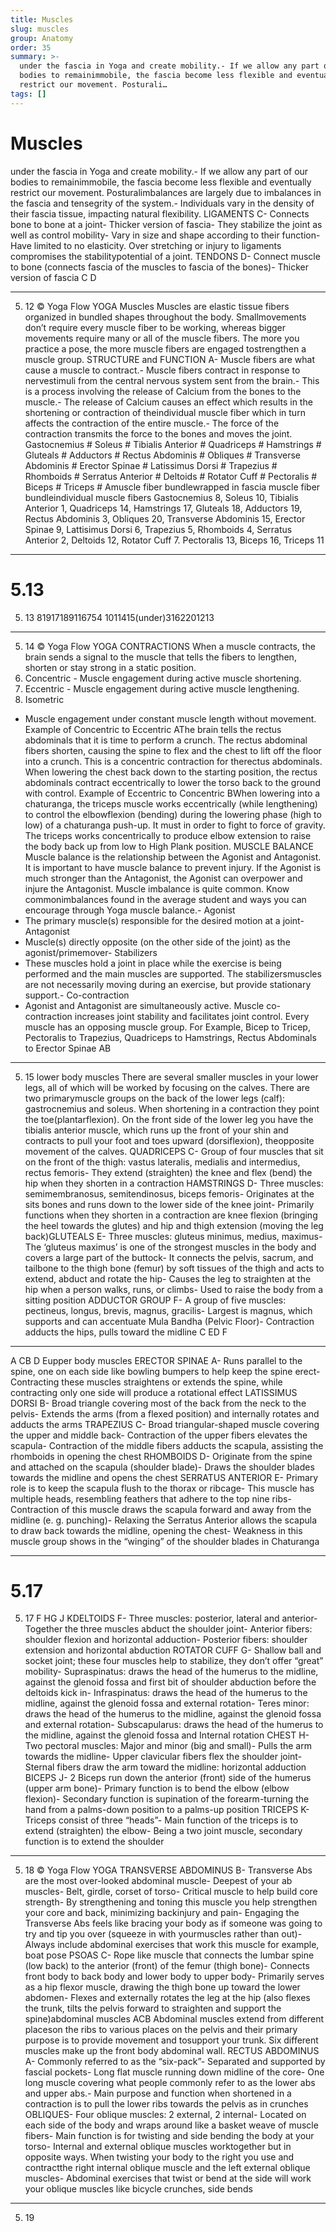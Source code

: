 ```yaml
---
title: Muscles
slug: muscles
group: Anatomy
order: 35
summary: >-
  under the fascia in Yoga and create mobility.- If we allow any part of our
  bodies to remainimmobile, the fascia become less flexible and eventually
  restrict our movement. Posturali…
tags: []
---
```

# Muscles

under the fascia in Yoga and create mobility.- If we allow any part of our bodies to remainimmobile, the fascia become less flexible and eventually restrict our movement. Posturalimbalances are largely due to imbalances in the fascia and tensegrity of the system.- Individuals vary in the density of their fascia tissue, impacting natural flexibility. LIGAMENTS C- Connects bone to bone at a joint- Thicker version of fascia- They stabilize the joint as well as control mobility- Vary in size and shape according to their function- Have limited to no elasticity. Over stretching or injury to ligaments compromises the stabilitypotential of a joint. TENDONS D- Connect muscle to bone (connects fascia of the muscles to fascia of the bones)- Thicker version of fascia
C
D
- --
5. 12 © Yoga Flow YOGA Muscles Muscles are elastic tissue fibers organized in bundled shapes throughout the body. Smallmovements don’t require every muscle fiber to be working, whereas bigger movements require many or all of the muscle fibers. The more you practice a pose, the more muscle fibers are engaged tostrengthen a muscle group. STRUCTURE and FUNCTION A- Muscle fibers are what cause a muscle to contract.- Muscle fibers contract in response to nervestimuli from the central nervous system sent from the brain.- This is a process involving the release of Calcium from the bones to the muscle.- The release of Calcium causes an effect which results in the shortening or contraction of theindividual muscle fiber which in turn affects the contraction of the entire muscle.- The force of the contraction transmits the force to the bones and moves the joint. Gastocnemius # Soleus # Tibialis Anterior # Quadriceps # Hamstrings # Gluteals # Adductors # Rectus Abdominis # Obliques # Transverse Abdominis # Erector Spinae # Latissimus Dorsi # Trapezius # Rhomboids # Serratus Anterior # Deltoids # Rotator Cuff # Pectoralis # Biceps # Triceps #
Amuscle fiber bundlewrapped in fascia muscle fiber bundleindividual muscle fibers Gastocnemius 8, Soleus 10, Tibialis Anterior 1, Quadriceps 14, Hamstrings 17, Gluteals 18, Adductors 19, Rectus Abdominis 3, Obliques 20, Transverse Abdominis 15, Erector Spinae 9, Lattisimus Dorsi 6, Trapezius 5, Rhomboids 4, Serratus Anterior 2, Deltoids 12, Rotator Cuff 7. Pectoralis 13, Biceps 16, Triceps 11
- --

# 5.13
5. 13
81917189116754
1011415(under)3162201213
- --
5. 14 © Yoga Flow YOGA CONTRACTIONS When a muscle contracts, the brain sends a signal to the muscle that tells the fibers to lengthen, shorten or stay strong in a static position.
1. Concentric - Muscle engagement during active muscle shortening.
2. Eccentric - Muscle engagement during active muscle lengthening.
3. Isometric
- Muscle engagement under constant muscle length without movement. Example of Concentric to Eccentric AThe brain tells the rectus abdominals that it is time to perform a crunch. The rectus abdominal fibers shorten, causing the spine to flex and the chest to lift off the floor into a crunch. This is a concentric contraction for therectus abdominals. When lowering the chest back down to the starting position, the rectus abdominals contract eccentrically to lower the torso back to the ground with control. Example of Eccentric to Concentric BWhen lowering into a chaturanga, the triceps muscle works eccentrically (while lengthening) to control the elbowflexion (bending) during the lowering phase (high to low) of a chaturanga push-up. It must in order to fight to force of gravity. The triceps works concentrically to produce elbow extension to raise the body back up from low to High Plank position. MUSCLE BALANCE Muscle balance is the relationship between the Agonist and Antagonist. It is important to have muscle balance to prevent injury. If the Agonist is much stronger than the Antagonist, the Agonist can overpower and injure the Antagonist. Muscle imbalance is quite common. Know commonimbalances found in the average student and ways you can encourage through Yoga muscle balance.- Agonist
- The primary muscle(s) responsible for the desired motion at a joint- Antagonist
- Muscle(s) directly opposite (on the other side of the joint) as the agonist/primemover- Stabilizers
- These muscles hold a joint in place while the exercise is being performed and the main muscles are supported. The stabilizersmuscles are not necessarily moving during an exercise, but provide stationary support.- Co-contraction
- Agonist and Antagonist are simultaneously active. Muscle co-contraction increases joint stability and facilitates joint control. Every muscle has an opposing muscle group. For Example, Bicep to Tricep, Pectoralis to Trapezius, Quadriceps to Hamstrings, Rectus Abdominals to Erector Spinae
AB
- --
5. 15 lower body muscles
There are several smaller muscles in your lower legs, all of which will be worked by focusing on the calves. There are two primarymuscle groups on the back of the lower legs (calf): gastrocnemius and soleus. When shortening in a contraction they point the toe(plantarflexion). On the front side of the lower leg you have the tibialis anterior muscle, which runs up the front of your shin and contracts to pull your foot and toes upward (dorsiflexion), theopposite movement of the calves. QUADRICEPS C- Group of four muscles that sit on the front of the thigh: vastus lateralis, medialis and intermedius, rectus femoris- They extend (straighten) the knee and flex (bend) the hip when they shorten in a contraction HAMSTRINGS D- Three muscles: semimembranosus, semitendinosus, biceps femoris- Originates at the sits bones and runs down to the lower side of the knee joint- Primarily functions when they shorten in a contraction are knee flexion (bringing the heel towards the glutes) and hip and thigh extension (moving the leg back)GLUTEALS E- Three muscles: gluteus minimus, medius, maximus- The ‘gluteus maximus’ is one of the strongest muscles in the body and covers a large part of the buttock- It connects the pelvis, sacrum, and tailbone to the thigh bone (femur) by soft tissues of the thigh and acts to extend, abduct and rotate the hip- Causes the leg to straighten at the hip when a person walks, runs, or climbs- Used to raise the body from a sitting position ADDUCTOR GROUP F- A group of five muscles: pectineus, longus, brevis, magnus, gracilis- Largest is magnus, which supports and can accentuate Mula Bandha (Pelvic Floor)- Contraction adducts the hips, pulls toward the midline
C
ED
F
- --

A
CB
D
Eupper body muscles ERECTOR SPINAE A- Runs parallel to the spine, one on each side like bowling bumpers to help keep the spine erect- Contracting these muscles straightens or extends the spine, while contracting only one side will produce a rotational effect LATISSIMUS DORSI B- Broad triangle covering most of the back from the neck to the pelvis- Extends the arms (from a flexed position) and internally rotates and adducts the arms TRAPEZIUS C- Broad triangular-shaped muscle covering the upper and middle back- Contraction of the upper fibers elevates the scapula- Contraction of the middle fibers adducts the scapula, assisting the rhomboids in opening the chest RHOMBOIDS D- Originate from the spine and attached on the scapula (shoulder blade)- Draws the shoulder blades towards the midline and opens the chest SERRATUS ANTERIOR E- Primary role is to keep the scapula flush to the thorax or ribcage- This muscle has multiple heads, resembling feathers that adhere to the top nine ribs- Contraction of this muscle draws the scapula forward and away from the midline (e. g. punching)- Relaxing the Serratus Anterior allows the scapula to draw back towards the midline, opening the chest- Weakness in this muscle group shows in the “winging” of the shoulder blades in Chaturanga
- --

# 5.17
5. 17
F
HG
J
KDELTOIDS F- Three muscles: posterior, lateral and anterior- Together the three muscles abduct the shoulder joint- Anterior fibers: shoulder flexion and horizontal adduction- Posterior fibers: shoulder extension and horizontal abduction ROTATOR CUFF G- Shallow ball and socket joint; these four muscles help to stabilize, they don’t offer “great” mobility- Supraspinatus: draws the head of the humerus to the midline, against the glenoid fossa and first bit of shoulder abduction before the deltoids kick in- Infraspinatus: draws the head of the humerus to the midline, against the glenoid fossa and external rotation- Teres minor: draws the head of the humerus to the midline, against the glenoid fossa and external rotation- Subscapularus: draws the head of the humerus to the midline, against the glenoid fossa and Internal rotation CHEST H- Two pectoral muscles: Major and minor (big and small)- Pulls the arm towards the midline- Upper clavicular fibers flex the shoulder joint- Sternal fibers draw the arm toward the midline: horizontal adduction BICEPS J- 2 Biceps run down the anterior (front) side of the humerus (upper arm bone)- Primary function is to bend the elbow (elbow flexion)- Secondary function is supination of the forearm-turning the hand from a palms-down position to a palms-up position TRICEPS K- Triceps consist of three “heads”- Main function of the triceps is to extend (straighten) the elbow- Being a two joint muscle, secondary function is to extend the shoulder
- --
5. 18 © Yoga Flow YOGA TRANSVERSE ABDOMINUS B- Transverse Abs are the most over-looked abdominal muscle- Deepest of your ab muscles- Belt, girdle, corset of torso- Critical muscle to help build core strength- By strengthening and toning this muscle you help strengthen your core and back, minimizing backinjury and pain- Engaging the Transverse Abs feels like bracing your body as if someone was going to try and tip you over (squeeze in with yourmuscles rather than out)- Always include abdominal exercises that work this muscle for example, boat pose PSOAS C- Rope like muscle that connects the lumbar spine (low back) to the anterior (front) of the femur (thigh bone)- Connects front body to back body and lower body to upper body- Primarily serves as a hip flexor muscle, drawing the thigh bone up toward the lower abdomen- Flexes and externally rotates the leg at the hip (also flexes the trunk, tilts the pelvis forward to straighten and support the spine)abdominal muscles
ACB Abdominal muscles extend from different placeson the ribs to various places on the pelvis and their primary purpose is to provide movement and tosupport your trunk. Six different muscles make up the front body abdominal wall. RECTUS ABDOMINUS A- Commonly referred to as the “six-pack”- Separated and supported by fascial pockets- Long flat muscle running down midline of the core- One long muscle covering what people commonly refer to as the lower abs and upper abs.- Main purpose and function when shortened in a contraction is to pull the lower ribs towards the pelvis as in crunches OBLIQUES- Four oblique muscles: 2 external, 2 internal- Located on each side of the body and wraps around like a basket weave of muscle fibers- Main function is for twisting and side bending the body at your torso- Internal and external oblique muscles worktogether but in opposite ways. When twisting your body to the right you use and contractthe right internal oblique muscle and the left external oblique muscles- Abdominal exercises that twist or bend at the side will work your oblique muscles like bicycle crunches, side bends
- --
5. 19
